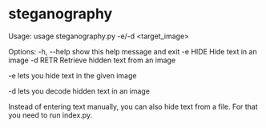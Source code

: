 # steganography

Usage: usage steganography.py -e/-d <target_image>

Options:
  -h, --help  show this help message and exit
  -e HIDE     Hide text in an image
  -d RETR     Retrieve hidden text from an image
  
-e lets you hide text in the given image

-d lets you decode hidden text in an image


Instead of entering text manually, you can also hide text from a file. For that you need to run index.py.
